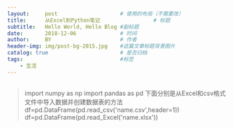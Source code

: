 ```yaml
---
layout:     post   				    # 使用的布局（不需要改）
title:      从Excel到Python笔记 				# 标题 
subtitle:   Hello World, Hello Blog #副标题
date:       2018-12-06 				# 时间
author:     BY 						# 作者
header-img: img/post-bg-2015.jpg 	#这篇文章标题背景图片
catalog: true 						# 是否归档
tags:								#标签
    - 生活
---
```


## 
>import numpy as np
 import pandas as pd
 下面分别是从Excel和csv格式文件中导入数据并创建数据表的方法
 df=pd.DataFrame(pd.read_csv('name.csv',header=1))
 df=pd.DataFrame(pd.read_Excel('name.xlsx'))






















